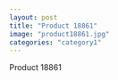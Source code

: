 ```yaml
---
layout: post
title: "Product 18861"
image: "product18861.jpg"
categories: "category1"
---
```

Product 18861
